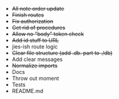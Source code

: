 - ~~All note order update~~
- ~~Finish routes~~
- ~~Fix authorization~~
- ~~Get rid of procedures~~
- ~~Allow no "body" token check~~
- ~~Add id stuff to URL~~
- jies-ish route logic
- ~~Clear file structure (add .db. part to ./db)~~
- Add clear messages
- ~~Normalize imports~~
- Docs
- Throw out moment
- Tests
- README.md
